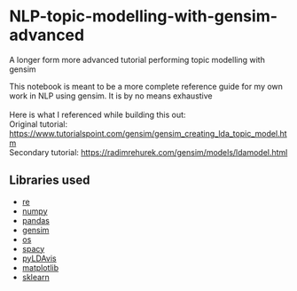 # NLP-topic-modelling-with-gensim-advanced

A longer form more advanced tutorial performing topic modelling with gensim

This notebook is meant to be a more complete reference guide for my own work in NLP using gensim. It is by no means exhaustive<br><br>
Here is what I referenced while building this out:<br>
Original tutorial: https://www.tutorialspoint.com/gensim/gensim_creating_lda_topic_model.htm<br>
Secondary tutorial: https://radimrehurek.com/gensim/models/ldamodel.html<br>

## Libraries used

<ul>
<li><a href='https://docs.python.org/3/library/re.html'>re</a></li>
<li><a href='https://numpy.org/'>numpy</a></li>
<li><a href='https://pandas.pydata.org/'>pandas</a></li>
<li><a href='https://pypi.org/project/gensim/'>gensim</a></li>
<li><a href='https://docs.python.org/3/library/os.html'>os</a></li>
<li><a href='https://spacy.io/'>spacy</a></li>
<li><a href='https://pyldavis.readthedocs.io/en/latest/'>pyLDAvis</a></li>
<li><a href='https://matplotlib.org'>matplotlib</a></li>
<li><a href='https://scikit-learn.org/stable/'>sklearn</a></li>
</ul>
